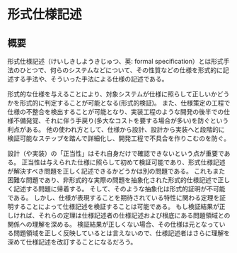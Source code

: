 # 形式仕様記述


<WikipediaCitation
  language="ja"
  title="形式仕様記述"
  access="2023/06/16"
  version="70143880"
/>


## 概要

形式仕様記述（けいしきしようきじゅつ、英: formal specification）とは形式手法のひとつで、何らのシステムなどについて、その性質などの仕様を形式的に記述する手法や、そういった手法による仕様の記述である。

形式的な仕様を与えることにより、対象システムが仕様に照らして正しいかどうかを形式的に判定することが可能となる(形式的検証)。
また、仕様策定の工程で仕様の不整合を検出することが可能となり、実装工程のような開発の後半での仕様不備発覚、それに伴う手戻り(多大なコストを要する場合が多い)を防ぐという利点がある。
他の使われ方として、仕様から設計、設計から実装へと段階的に検証可能なステップを踏んで詳細化し、開発工程で不具合を作りこむのを防ぐ。

設計（や実装）の「正当性」はそれ自身だけで確認できないという点が重要である。
正当性は与えられた仕様に照らして初めて検証可能であり、形式仕様記述が解決すべき問題を正しく記述できるかどうかは別の問題である。
これもまた困難な問題であり、非形式的な実際の問題を抽象化された形式的仕様記述で正しく記述する問題に帰着する。
そして、そのような抽象化は形式的証明が不可能である。
しかし、仕様が表現することを期待されている特性に関わる定理を証明することによって仕様記述を検証することは可能である。
もし検証結果が正しければ、それらの定理は仕様記述者の仕様記述および根底にある問題領域との関係への理解を深める。
検証結果が正しくない場合、その仕様は元となっている問題領域を正しく反映しているとは言えないので、仕様記述者はさらに理解を深めて仕様記述を改訂することになるだろう。

